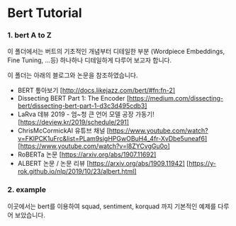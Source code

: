 # Bert Tutorial



### 1. bert A to Z
이 폴더에서는 버트의 기초적인 개념부터 디테일한 부분 (Wordpiece Embeddings, Fine Tuning, ...등) 하나하나 디테일하게 다루어 보고자 합니다.

이 폴더는 아래의 블로그와 논문을 참조하였습니다.

- BERT 톺아보기
  [http://docs.likejazz.com/bert/#fn:fn-2]
- Dissecting BERT Part 1: The Encoder
  [https://medium.com/dissecting-bert/dissecting-bert-part-1-d3c3d495cdb3]
- LaRva 데뷰 2019 - 엄~청 큰 언어 모델 공장 가동기!
  [https://deview.kr/2019/schedule/291]
- ChrisMcCormickAI 유튜브 채널
  [https://www.youtube.com/watch?v=FKlPCK1uFrc&list=PLam9sigHPGwOBuH4_4fr-XvDbe5uneaf6]
  [https://www.youtube.com/watch?v=l8ZYCvgGu0o]
- RoBERTa 논문
  [https://arxiv.org/abs/1907.11692]
- ALBERT 논문 / 논문 리뷰
 [https://arxiv.org/abs/1909.11942]
 [https://y-rok.github.io/nlp/2019/10/23/albert.html]


### 2. example
이곳에서는 bert를 이용하여 squad, sentiment, korquad 까지 기본적인 예제를 다루어 보았습니다.
  
  
